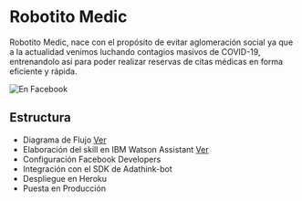 # Robotito Medic

Robotito Medic, nace con el propósito de evitar aglomeración social ya que a la actualidad venimos luchando contagios masivos de COVID-19, entrenandolo así para poder realizar reservas de citas médicas en forma eficiente y rápida.

![En Facebook](https://i.imgur.com/x0a67HF.jpg)

## Estructura

* Diagrama de Flujo [Ver](https://i.imgur.com/vkIhxi8.jpg)
* Elaboración del skill en IBM Watson Assistant [Ver](https://web-chat.global.assistant.watson.cloud.ibm.com/preview.html?region=us-south&integrationID=f218676e-9e70-46ee-9171-1dae778ed06e&serviceInstanceID=e06407e8-3e8d-499a-8553-20707adb2fb5)
* Configuración Facebook Developers
* Integración con el SDK de Adathink-bot
* Despliegue en Heroku
* Puesta en Producción
